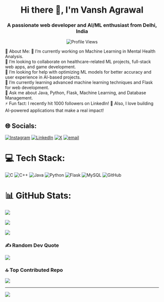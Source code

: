 <div align="center">
<h1 align="center">Hi there 👋, I'm Vansh Agrawal</h1>
<h3 align="center">A passionate web developer and AI/ML enthusiast from Delhi, India</h3>
  <p align="center">
  <img src="https://komarev.com/ghpvc/?username=vansh070605&label=Profile%20Views&color=0e75b6&style=flat" alt="Profile Views" />
</p>
</div>
💫 About Me:
🔭 I’m currently working on Machine Learning in Mental Health Analysis.<br>  
👯 I’m looking to collaborate on healthcare-related ML projects, full-stack web apps, and game development.<br>  
🤝 I’m looking for help with optimizing ML models for better accuracy and user experience in AI-based projects.<br>  
🌱 I’m currently learning advanced machine learning techniques and Flask for web development.<br>  
💬 Ask me about Java, Python, Flask, Machine Learning, and Database Management.<br>  
⚡ Fun fact: I recently hit 1000 followers on LinkedIn! 🎉 Also, I love building AI-powered applications that make a real impact!  

## 🌐 Socials:
[![Instagram](https://img.shields.io/badge/Instagram-%23E4405F.svg?logo=Instagram&logoColor=white)](https://instagram.com/thevanshagrawal)  [![LinkedIn](https://img.shields.io/badge/LinkedIn-%230077B5.svg?logo=linkedin&logoColor=white)](https://linkedin.com/in/vansh-agrawal-7bb34b2a4)  [![X](https://img.shields.io/badge/X-black.svg?logo=X&logoColor=white)](https://x.com/vansh070605)  [![email](https://img.shields.io/badge/Email-D14836?logo=gmail&logoColor=white)](mailto:vansh070605@gmail.com)  

# 💻 Tech Stack:
![C](https://img.shields.io/badge/c-%2300599C.svg?style=for-the-badge&logo=c&logoColor=white)  ![C++](https://img.shields.io/badge/c++-%2300599C.svg?style=for-the-badge&logo=c%2B%2B&logoColor=white)  ![Java](https://img.shields.io/badge/java-%23ED8B00.svg?style=for-the-badge&logo=openjdk&logoColor=white)  ![Python](https://img.shields.io/badge/python-3670A0?style=for-the-badge&logo=python&logoColor=ffdd54)  ![Flask](https://img.shields.io/badge/flask-%23000.svg?style=for-the-badge&logo=flask&logoColor=white)  ![MySQL](https://img.shields.io/badge/mysql-4479A1.svg?style=for-the-badge&logo=mysql&logoColor=white)  ![GitHub](https://img.shields.io/badge/github-%23121011.svg?style=for-the-badge&logo=github&logoColor=white)

# 📊 GitHub Stats:
![](https://github-readme-stats.vercel.app/api?username=vansh070605&theme=dark&hide_border=false&include_all_commits=true&count_private=true)<br/>  
![](https://github-readme-streak-stats.herokuapp.com/?user=vansh070605&theme=dark&hide_border=false)<br/>  
![](https://github-readme-stats.vercel.app/api/top-langs/?username=vansh070605&theme=dark&hide_border=false&include_all_commits=true&count_private=true&layout=compact)  

### ✍️ Random Dev Quote
![](https://quotes-github-readme.vercel.app/api?type=horizontal&theme=radical)  

### 🔝 Top Contributed Repo
![](https://github-contributor-stats.vercel.app/api?username=vansh070605&limit=5&theme=dark&combine_all_yearly_contributions=true)  

---
[![](https://visitcount.itsvg.in/api?id=vansh070605&icon=1&color=0)](https://visitcount.itsvg.in)  


